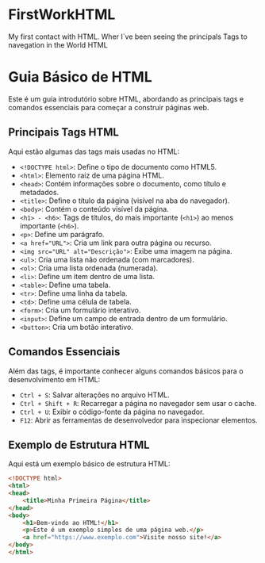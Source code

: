 # FirstWorkHTML
My first contact with HTML. Wher I´ve been seeing the principals Tags to navegation in the World HTML

# Guia Básico de HTML

Este é um guia introdutório sobre HTML, abordando as principais tags e comandos essenciais para começar a construir páginas web.

## Principais Tags HTML

Aqui estão algumas das tags mais usadas no HTML:

- `<!DOCTYPE html>`: Define o tipo de documento como HTML5.
- `<html>`: Elemento raiz de uma página HTML.
- `<head>`: Contém informações sobre o documento, como título e metadados.
- `<title>`: Define o título da página (visível na aba do navegador).
- `<body>`: Contém o conteúdo visível da página.
- `<h1> - <h6>`: Tags de títulos, do mais importante (`<h1>`) ao menos importante (`<h6>`).
- `<p>`: Define um parágrafo.
- `<a href="URL">`: Cria um link para outra página ou recurso.
- `<img src="URL" alt="Descrição">`: Exibe uma imagem na página.
- `<ul>`: Cria uma lista não ordenada (com marcadores).
- `<ol>`: Cria uma lista ordenada (numerada).
- `<li>`: Define um item dentro de uma lista.
- `<table>`: Define uma tabela.
- `<tr>`: Define uma linha da tabela.
- `<td>`: Define uma célula de tabela.
- `<form>`: Cria um formulário interativo.
- `<input>`: Define um campo de entrada dentro de um formulário.
- `<button>`: Cria um botão interativo.

## Comandos Essenciais

Além das tags, é importante conhecer alguns comandos básicos para o desenvolvimento em HTML:

- `Ctrl + S`: Salvar alterações no arquivo HTML.
- `Ctrl + Shift + R`: Recarregar a página no navegador sem usar o cache.
- `Ctrl + U`: Exibir o código-fonte da página no navegador.
- `F12`: Abrir as ferramentas de desenvolvedor para inspecionar elementos.

## Exemplo de Estrutura HTML

Aqui está um exemplo básico de estrutura HTML:

```html
<!DOCTYPE html>
<html>
<head>
    <title>Minha Primeira Página</title>
</head>
<body>
    <h1>Bem-vindo ao HTML!</h1>
    <p>Este é um exemplo simples de uma página web.</p>
    <a href="https://www.exemplo.com">Visite nosso site!</a>
</body>
</html>
